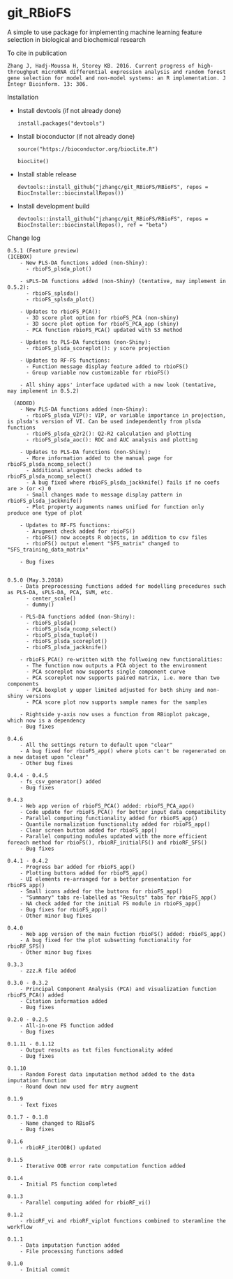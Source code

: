 # git_RBioFS
A simple to use package for implementing machine learning feature selection in biological and biochemical research

To cite in publication
  
    Zhang J, Hadj-Moussa H, Storey KB. 2016. Current progress of high-throughput microRNA differential expression analysis and random forest gene selection for model and non-model systems: an R implementation. J Integr Bioinform. 13: 306.


Installation

  - Install devtools (if not already done)
  
        install.packages("devtools")
        
  - Install bioconductor (if not already done)
        
        source("https://bioconductor.org/biocLite.R")
      
        biocLite()
        
  - Install stable release
        
        devtools::install_github("jzhangc/git_RBioFS/RBioFS", repos = BiocInstaller::biocinstallRepos())
        
  - Install development build
        
        devtools::install_github("jzhangc/git_RBioFS/RBioFS", repos = BiocInstaller::biocinstallRepos(), ref = "beta")
        

Change log

    0.5.1 (Feature preview)
    (ICEBOX)
        - New PLS-DA functions added (non-Shiny):
          - rbioFS_plsda_plot()
            
        - sPLS-DA functions added (non-Shiny) (tentative, may implement in 0.5.2):
          - rbioFS_splsda()
          - rbioFS_splsda_plot()
            
        - Updates to rbioFS_PCA():
          - 3D score plot option for rbioFS_PCA (non-shiny)
          - 3D socre plot option for rbioFS_PCA_app (shiny)
          - PCA function rbioFS_PCA() updated with S3 method
        
        - Updates to PLS-DA functions (non-Shiny):
          - rbioFS_plsda_scoreplot(): y score projection
          
        - Updates to RF-FS functions:
          - Function message display feature added to rbioFS()
          - Group variable now customizable for rbioFS()
            
        - All shiny apps' interface updated with a new look (tentative, may implement in 0.5.2)
        
      (ADDED)
        - New PLS-DA functions added (non-Shiny):
          - rbioFS_plsda_VIP(): VIP, or variable importance in projection, is plsda's version of VI. Can be used independently from plsda functions
          - rbioFS_plsda_q2r2(): Q2-R2 calculation and plotting
          - rbioFS_plsda_aoc(): ROC and AUC analysis and plotting
          
        - Updates to PLS-DA functions (non-Shiny):
          - More information added to the manual page for rbioFS_plsda_ncomp_select()
          - Additional arugment checks added to rbioFS_plsda_ncomp_select()
          - A bug fixed where rbioFS_plsda_jackknife() fails if no coefs are > (or <) 0
          - Small changes made to message display pattern in rbioFS_plsda_jackknife()
          - Plot property auguments names unified for function only produce one type of plot
        
        - Updates to RF-FS functions:
          - Arugment check added for rbioFS()
          - rbioFS() now accepts R objects, in addition to csv files
          - rbioFS() output element "SFS_matrix" changed to "SFS_training_data_matrix"
        
        - Bug fixes
      

    0.5.0 (May.3.2018)
        - Data preprocessing functions added for modelling precedures such as PLS-DA, sPLS-DA, PCA, SVM, etc.
          - center_scale()
          - dummy()
          
        - PLS-DA functions added (non-Shiny):
          - rbioFS_plsda()
          - rbioFS_plsda_ncomp_select()
          - rbioFS_plsda_tuplot()
          - rbioFS_plsda_scoreplot()
          - rbioFS_plsda_jackknife()
          
        - rbioFS_PCA() re-written with the follwoing new functionalities:
          - The function now outputs a PCA object to the environment
          - PCA scoreplot now supports single component curve
          - PCA scoreplot now supports paired matrix, i.e. more than two components
          - PCA boxplot y upper limited adjusted for both shiny and non-shiny versions
          - PCA score plot now supports sample names for the samples
          
        - Rightside y-axis now uses a function from RBioplot pakcage, which now is a dependency
        - Bug fixes

    0.4.6
        - All the settings return to default upon "clear"
        - A bug fixed for rbioFS_app() where plots can't be regenerated on a new dataset upon "clear"
        - Other bug fixes

    0.4.4 - 0.4.5
        - fs_csv_generator() added
        - Bug fixes

    0.4.3
        - Web app verion of rbioFS_PCA() added: rbioFS_PCA_app()
        - Code update for rbioFS_PCA() for better input data compatibility
        - Parallel computing functionality added for rbioFS_app()
        - Quantile normalization functionality added for rbioFS_app()
        - Clear screen button added for rbioFS_app()
        - Parallel computing modules updated with the more efficient foreach method for rbioFS(), rbioRF_initialFS() and rbioRF_SFS()
        - Bug fixes

    0.4.1 - 0.4.2
        - Progress bar added for rbioFS_app()
        - Plotting buttons added for rbioFS_app() 
        - UI elements re-arranged for a better presentation for rbioFS_app()
        - Small icons added for the buttons for rbioFS_app()
        - "Summary" tabs re-labelled as "Results" tabs for rbioFS_app()
        - NA check added for the initial FS module in rbioFS_app()
        - Bug fixes for rbioFS_app()
        - Other minor bug fixes

    0.4.0
        - Web app version of the main fuction rbioFS() added: rbioFS_app()
        - A bug fixed for the plot subsetting functionality for rbioRF_SFS()
        - Other minor bug fixes

    0.3.3
        - zzz.R file added
  
    0.3.0 - 0.3.2
        - Principal Component Analysis (PCA) and visualization function rbioFS_PCA() added
        - Citation information added
        - Bug fixes
    
    0.2.0 - 0.2.5
        - All-in-one FS function added
        - Bug fixes
    
    0.1.11 - 0.1.12
        - Output results as txt files functionality added
        - Bug fixes
    
    0.1.10
        - Random Forest data imputation method added to the data imputation function
        - Round down now used for mtry augment
    
    0.1.9
        - Text fixes
    
    0.1.7 - 0.1.8
        - Name changed to RBioFS
        - Bug fixes
    
    0.1.6
        - rbioRF_iterOOB() updated
    
    0.1.5
        - Iterative OOB error rate computation function added
    
    0.1.4
        - Initial FS function completed
    
    0.1.3
        - Parallel computing added for rbioRF_vi()
    
    0.1.2
        - rbioRF_vi and rbioRF_viplot functions combined to steramline the workflow
    
    0.1.1
        - Data imputation function added
        - File processing functions added
    
    0.1.0
        - Initial commit
